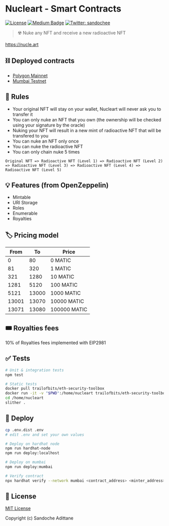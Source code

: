 # Nucleart - Smart Contracts

[![License](https://img.shields.io/github/license/mashape/apistatus.svg)](./LICENSE)
[![Medium Badge](https://badgen.net/badge/icon/medium?icon=medium&label)](https://medium.com/@sandoche)
[![Twitter: sandochee](https://img.shields.io/twitter/follow/sandochee.svg?style=social)](https://twitter.com/sandochee)

> ☢️ Nuke any NFT and receive a new radioactive NFT

https://nucle.art

## ⛓️ Deployed contracts

- [Polygon Mainnet](https://polygonscan.com/address/0x2dba6480433f8d329ad0553c4134678482627f16#code)
- [Mumbai Testnet](https://mumbai.polygonscan.com/address/0xB9DA8b6334ffDc7188355bF48d929d7077cCA9ea#code)

## 📜 Rules

- Your original NFT will stay on your wallet, Nucleart will never ask you to transfer it
- You can only nuke an NFT that you own (the ownership will be checked using your signature by the oracle)
- Nuking your NFT will result in a new mint of radioactive NFT that will be transfered to you
- You can nuke an NFT only once
- You can nuke the radioactive NFT
- You can only chain nuke 5 times

```
Original NFT => Radioactive NFT (Level 1) => Radioactive NFT (Level 2) => Radioactive NFT (Level 3) => Radioactive NFT (Level 4) => Radioactive NFT (Level 5)
```

## 💡 Features (from OpenZeppelin)

- Mintable
- URI Storage
- Roles
- Enumerable
- Royalties

## 🏷️ Pricing model

| From  | To    | Price        |
| ----- | ----- | ------------ |
| 0     | 80    | 0 MATIC      |
| 81    | 320   | 1 MATIC      |
| 321   | 1280  | 10 MATIC     |
| 1281  | 5120  | 100 MATIC    |
| 5121  | 13000 | 1000 MATIC   |
| 13001 | 13070 | 10000 MATIC  |
| 13071 | 13080 | 100000 MATIC |

## 🎟️ Royalties fees

10% of Royalties fees implemented with EIP2981

## ✅ Tests

```sh
# Unit & integration tests
npm test

# Static tests
docker pull trailofbits/eth-security-toolbox
docker run -it -v "$PWD":/home/nucleart trailofbits/eth-security-toolbox
cd /home/nucleart
slither .
```

## 🚀 Deploy

```sh
cp .env.dist .env
# edit .env and set your own values

# Deploy on hardhat node
npm run hardhat-node
npm run deploy:localhost

# Deploy on mumbai
npm run deploy:mumbai

# Verify contract
npx hardhat verify --network mumbai <contract_address> <minter_address>
```

## 📄 License

[MIT License](./LICENSE)

Copyright (c) Sandoche Adittane

